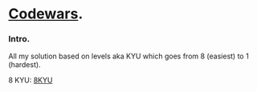 # [Codewars](https://www.codewars.com/dashboard).

### Intro.
All my solution based on levels aka KYU which goes from 8 (easiest) to 1 (hardest). <br/>

8 KYU: [8KYU](https://github.com/capsuleismail/codewars_folder/tree/main/8kyu)


